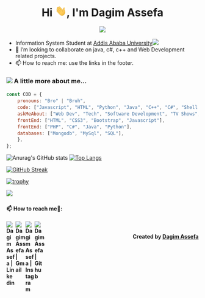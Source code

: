 <h1 align="center">Hi <img src="https://raw.githubusercontent.com/ABSphreak/ABSphreak/master/gifs/Hi.gif" width="30px">, I'm Dagim Assefa</h1>
<p align="center">
  <a href="https://dagimassefa.netlify.app/"><img src="https://readme-typing-svg.herokuapp.com?lines=Information+System+Undergraduate;Full+Stack+Software+Developer&center=true&width=500&height=50"></a>
</p>

- Information System Student at <a href="http://www.aau.edu.et/">Addis Ababa University</a><img src="https://media.giphy.com/media/fYSnHlufseco8Fh93Z/giphy.gif" width="30">
- 👯 I’m looking to collaborate on java, c#, c++ and Web Development related projects.
- 📫 How to reach me: use the links in the footer.




### <img src="https://media.giphy.com/media/VgCDAzcKvsR6OM0uWg/giphy.gif" width="50"> A little more about me...  

```javascript
const COD = {
    pronouns: "Bro" | "Bruh",
    code: ["Javascript", "HTML", "Python", "Java", "C++", "C#", "Shell Scripting", "PHP", "GIT"],
    askMeAbout: ["Web Dev", "Tech", "Software Development", "TV Shows", "Gaming"],
    frontEnd: ["HTML", "CSS3", "Bootstrap", "Javascript"],
    frontEnd: ["PHP", "C#", "Java", "Python"],
    databases: ["Mongodb", "MySql", "SQL"],
    },
};
```

![Anurag's GitHub stats](https://github-readme-stats.vercel.app/api?username=Dagimassefa&show_icons=true&theme=prussian)
[![Top Langs](https://github-readme-stats.vercel.app/api/top-langs/?username=Dagimassefa&layout=compact&langs_count=8)](https://github.com/anuraghazra/github-readme-stats)

[![GitHub Streak](https://streak-stats.demolab.com/?user=Dagimassefa&theme=dark)](https://git.io/streak-stats)

[![trophy](https://github-profile-trophy.vercel.app/?username=Dagimassefa&theme=onedark)](https://github.com/ryo-ma/github-profile-trophy)


 ![](https://komarev.com/ghpvc/?username=Dagimassefa)
 
<h4> 📫 How to reach me🤝: <h4>
  </hr>
  <a href="https://www.linkedin.com/in/dagim-assefa-71089022b">
   <img align="left" alt=" Dagim Assefa | Linkedin" width="24px" src="https://www.vectorlogo.zone/logos/linkedin/linkedin-icon.svg" />
  </a>
  <a href="mailto:kuku.assefa18@gmail.com">
    <img align="left" alt="Dagim Assefa | Gmail" width="26px" src="https://www.vectorlogo.zone/logos/gmail/gmail-icon.svg" />
  </a>
  <a href="https://www.instagram.com/assefa_dagim?r=nametag">
    <img align="left" alt="Dagim Assefa | Instagram" width="24px" src="https://www.vectorlogo.zone/logos/instagram/instagram-icon.svg" />
  </a>

   <a href="https://github.com/Dagimassefa">
    <img align="left" alt="Dagim Assefa | Github" width="26px" src="https://www.vectorlogo.zone/logos/github/github-tile.svg" />
  </a>
  <br>

<p align="right" > Created by <a href="https://dagimassefa.netlify.app/">Dagim Assefa</a></p>

<!---
Dagimassefa/Dagimassefa is a ✨ special ✨ repository because its `README.md` (this file) appears on your GitHub profile.
You can click the Preview link to take a look at your changes.
--->
